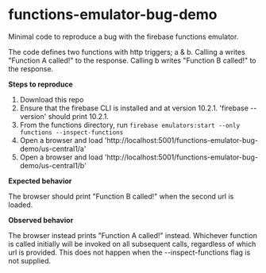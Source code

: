 # functions-emulator-bug-demo
Minimal code to reproduce a bug with the firebase functions emulator.  

The code defines two functions with http triggers; a & b.  Calling a writes "Function A called!" to the response.  Calling b writes "Function B called!" to the response. 

**Steps to reproduce**

1) Download this repo
2) Ensure that the firebase CLI is installed and at version 10.2.1.  'firebase --version' should print 10.2.1.
3) From the functions directory, run `firebase emulators:start --only functions --inspect-functions`
4) Open a browser and load 'http://localhost:5001/functions-emulator-bug-demo/us-central1/a'
5) Open a browser and load 'http://localhost:5001/functions-emulator-bug-demo/us-central1/b'

**Expected behavior**

The browser should print "Function B called!" when the second url is loaded.


**Observed behavior**

The browser instead prints "Function A called!" instead.  Whichever function is called initially will be invoked on all subsequent calls, regardless of which url is provided.  This does not happen when the --inspect-functions flag is not supplied.

